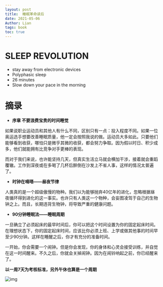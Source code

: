 ```yaml
---
layout: post
title:  睡眠革命读后
date: 2021-05-06
Author: Lian 
tags: book
toc: true
---
```


# SLEEP REVOLUTION
- stay away from electronic devices
- Polyphasic sleep
- 26 minutes
- Slow down your pace in the morning


# 摘录
- **序章 不要浪费宝贵的时间睡觉**

如果说职业运动员和其他人有什么不同，区别只有一点：投入程度不同。如果一位奥运选手想要改善睡眠质量，他一定会按照我说的做。运动员大多如此。只要他们能够看到收获，哪怕只是微乎其微的收获，都会努力争取。因为假以时日、积少成多，他们就能拥有比竞争对手更棒的表现。

而对于我们来说，也许能坚持几天，但真实生活立马就会横加干涉，接着就会重蹈覆辙。工作到深夜或在多喝了几杯后醉倒在沙发上不省人事，这样的情况太普遍了。

- **时钟在嘀嗒——昼夜节律**

人类真的是一个超级傲慢的物种。我们以为能够抛弃40亿年的进化，忽略根据昼夜循环得到进化的这一事实。也许只有人类这一个物种，会妄图凌驾于自己的生物钟之上。而且，长期违背生物钟，将导致严重的健康问题。

- **90分钟睡眠法——睡眠周期**

一旦确立了必须起床的最早时间后，你可以把这个时间设置为你的固定起床时间。在理想状态下，你的固定起床时间，应该比你必须上班、上学或做其他事的时间早至少90分钟。这样在睡醒之后，你才有充分的准备时间。

一开始，你会需要一个闹钟。但是你会发现，你的身体和心灵会接受训练，并自觉在这一时间醒来。不久之后，你就会关掉闹钟。因为在闹铃响起之前，你已经醒来了。



**以一周7天为考核标准，另外午休也算是一个周期**

![img](https://5b0988e595225.cdn.sohucs.com/q_70,c_zoom,w_640/images/20180918/a0f0cf0a950343febce552be136616f9.webp)


